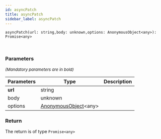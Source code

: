 ```yaml
---
id: asyncPatch
title: asyncPatch
sidebar_label: asyncPatch
---
```


```tsx
asyncPatch(url: string,body: unknown,options: AnonymousObject<any>): Promise<any>
```
<br/>



### Parameters

<font size="2"><i>(Mandatory parameters are in bold)</i></font>

| Parameters | Type | Description |
| --------- | ---- | ----------- |
| **url** | string |  |
| body | unknown |  |
| options | [AnonymousObject](/framework-api/interfaces/AnonymousObject.md)<any\> |  |


### Return



The return is of type <code>Promise<any\></code>